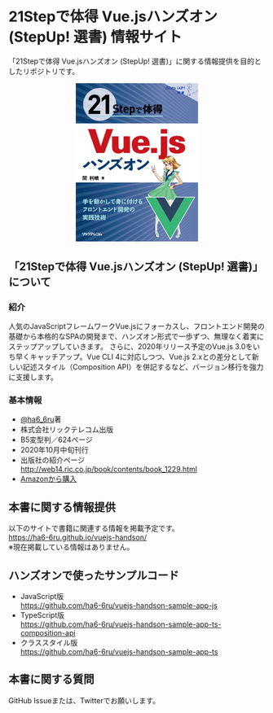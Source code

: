 # 21Stepで体得 Vue.jsハンズオン (StepUp! 選書) 情報サイト
「21Stepで体得 Vue.jsハンズオン (StepUp! 選書)」に関する情報提供を目的としたリポジトリです。

<div align="center"><img width="240" src="./cover.jpg"></div>

## 「21Stepで体得 Vue.jsハンズオン (StepUp! 選書)」について

### 紹介
人気のJavaScriptフレームワークVue.jsにフォーカスし、フロントエンド開発の基礎から本格的なSPAの開発まで、ハンズオン形式で一歩ずつ、無理なく着実にステップアップしていきます。
さらに、2020年リリース予定のVue.js 3.0をいち早くキャッチアップ。Vue CLI 4に対応しつつ、Vue.js 2.xとの差分として新しい記述スタイル（Composition API）を併記するなど、バージョン移行を強力に支援します。

### 基本情報
* [@ha6_6ru](https://twitter.com/ha6_6ru)著
* 株式会社リックテレコム出版
* B5変型判／624ページ
* 2020年10月中旬刊行
* 出版社の紹介ページ  
http://web14.ric.co.jp/book/contents/book_1229.html
* [Amazonから購入](https://amzn.to/3jSI1tc)

## 本書に関する情報提供
以下のサイトで書籍に関連する情報を掲載予定です。  
<a href="https://ha6-6ru.github.io/vuejs-handson/">https://ha6-6ru.github.io/vuejs-handson/</a>  
※現在掲載している情報はありません。

## ハンズオンで使ったサンプルコード
* JavaScript版  
https://github.com/ha6-6ru/vuejs-handson-sample-app-js
* TypeScript版  
https://github.com/ha6-6ru/vuejs-handson-sample-app-ts-composition-api
* クラススタイル版  
https://github.com/ha6-6ru/vuejs-handson-sample-app-ts

## 本書に関する質問
GitHub Issueまたは、Twitterでお願いします。